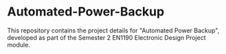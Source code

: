 # Automated-Power-Backup
This repository contains the project details for "Automated Power Backup", developed as part of the Semester 2 EN1190 Electronic Design Project module. 

